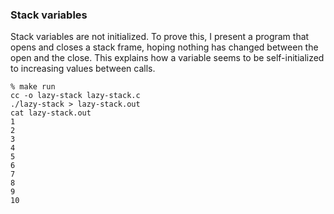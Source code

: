 ### Stack variables

Stack variables are not initialized. To prove this, I present a program that opens and closes a stack frame, hoping nothing has
changed between the open and the close. This explains how a variable seems to be self-initialized to increasing values between calls.

```
% make run
cc -o lazy-stack lazy-stack.c
./lazy-stack > lazy-stack.out
cat lazy-stack.out
1
2
3
4
5
6
7
8
9
10
```
